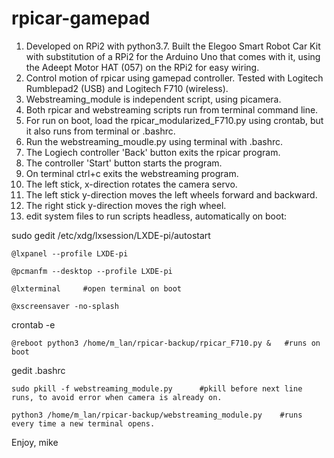 # rpicar-gamepad
1. Developed on RPi2 with python3.7. Built the Elegoo Smart Robot Car Kit with substitution of a RPi2 for the Arduino Uno that comes with it, using the Adeept Motor HAT (057) on the RPi2 for easy wiring.
2. Control motion of rpicar using gamepad controller. Tested with Logitech Rumblepad2 (USB) and Logitech F710 (wireless). 
3. Webstreaming_module is independent script, using picamera. 
4. Both rpicar and webstreaming scripts run from terminal command line.
5. For run on boot, load the rpicar_modularized_F710.py using crontab, but it also runs from terminal or .bashrc.
6. Run the webstreaming_moudle.py using terminal with .bashrc.
7. The Logiech controller 'Back' button exits the rpicar program. 
8. The controller 'Start' button starts the program. 
9. On terminal ctrl+c exits the webstreaming program.
10. The left stick, x-direction rotates the camera servo. 
11. The left stick y-direction moves the left wheels forward and backward. 
12. The right stick y-direction moves the righ wheel.
13. edit system files to run scripts headless, automatically on boot:


  sudo gedit /etc/xdg/lxsession/LXDE-pi/autostart
  
    @lxpanel --profile LXDE-pi
    
    @pcmanfm --desktop --profile LXDE-pi
    
    @lxterminal     #open terminal on boot
    
    @xscreensaver -no-splash
    

  crontab -e
  
    @reboot python3 /home/m_lan/rpicar-backup/rpicar_F710.py &   #runs on boot
    

  gedit .bashrc
  
    sudo pkill -f webstreaming_module.py      #pkill before next line runs, to avoid error when camera is already on.
    
    python3 /home/m_lan/rpicar-backup/webstreaming_module.py    #runs every time a new terminal opens.


Enjoy,
mike
